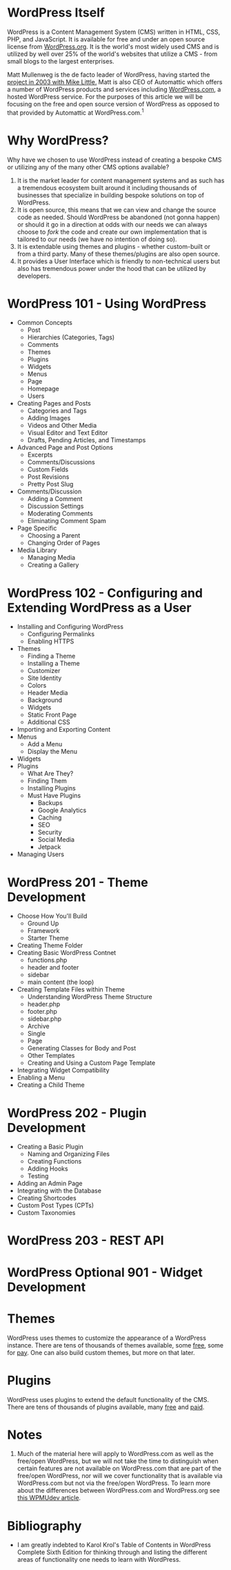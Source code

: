 # WordPress Itself
WordPress is a Content Management System (CMS) written in HTML, CSS, PHP, and JavaScript. It is available for free and under an open source license from [WordPress.org](wordpress.org). It is the world's most widely used CMS and is utilized by well over 25% of the world's websites that utilize a CMS - from small blogs to the largest enterprises.

Matt Mullenweg is the de facto leader of WordPress, having started the [project in 2003 with Mike Little.](wordpress.org/about/) Matt is also CEO of Automattic which offers a number of WordPress products and services including [WordPress.com](wordpress.com), a hosted WordPress service. For the purposes of this article we will be focusing on the free and open source version of WordPress as opposed to that provided by Automattic at WordPress.com.<sup>1</sup>

# Why WordPress?
Why have we chosen to use WordPress instead of creating a bespoke CMS or utilizing any of the many other CMS options available?

1. It is the market leader for content management systems and as such has a tremendous ecosystem built around it including thousands of businesses that specialize in building bespoke solutions on top of WordPress.
1. It is open source, this means that we can view and change the source code as needed. Should WordPress be abandoned (not gonna happen) or should it go in a direction at odds with our needs we can always choose to *fork* the code and create our own implementation that is tailored to our needs (we have no intention of doing so).
1. It is extendable using themes and plugins - whether custom-built or from a third party. Many of these themes/plugins are also open source.
1. It provides a User Interface which is friendly to non-technical users but also has tremendous power under the hood that can be utilized by developers.

# WordPress 101 - Using WordPress
- Common Concepts
  - Post
  - Hierarchies (Categories, Tags)
  - Comments
  - Themes
  - Plugins
  - Widgets
  - Menus
  - Page
  - Homepage
  - Users
- Creating Pages and Posts
  - Categories and Tags
  - Adding Images
  - Videos and Other Media
  - Visual Editor and Text Editor
  - Drafts, Pending Articles, and Timestamps
- Advanced Page and Post Options
  - Excerpts
  - Comments/Discussions
  - Custom Fields
  - Post Revisions
  - Pretty Post Slug
- Comments/Discussion
  - Adding a Comment
  - Discussion Settings
  - Moderating Comments
  - Eliminating Comment Spam
- Page Specific
  - Choosing a Parent
  - Changing Order of Pages
- Media Library
  - Managing Media
  - Creating a Gallery
  
# WordPress 102 - Configuring and Extending WordPress as a User
- Installing and Configuring WordPress
  - Configuring Permalinks
  - Enabling HTTPS
- Themes
  - Finding a Theme
  - Installing a Theme
  - Customizer
  - Site Identity
  - Colors
  - Header Media
  - Background
  - Widgets
  - Static Front Page
  - Additional CSS
- Importing and Exporting Content
- Menus
  - Add a Menu
  - Display the Menu
- Widgets
- Plugins
  - What Are They?
  - Finding Them
  - Installing Plugins
  - Must Have Plugins
    - Backups
    - Google Analytics
    - Caching
    - SEO
    - Security
    - Social Media
    - Jetpack
 - Managing Users
  
# WordPress 201 - Theme Development
- Choose How You'll Build
  - Ground Up
  - Framework
  - Starter Theme
- Creating Theme Folder
- Creating Basic WordPress Contnet
  - functions.php
  - header and footer
  - sidebar
  - main content (the loop)
- Creating Template Files within Theme
  - Understanding WordPress Theme Structure
  - header.php
  - footer.php
  - sidebar.php
  - Archive
  - Single
  - Page
  - Generating Classes for Body and Post
  - Other Templates
  - Creating and Using a Custom Page Template
- Integrating Widget Compatibility
- Enabling a Menu
- Creating a Child Theme

# WordPress 202 - Plugin Development
- Creating a Basic Plugin
  - Naming and Organizing Files
  - Creating Functions
  - Adding Hooks
  - Testing
- Adding an Admin Page
- Integrating with the Database
- Creating Shortcodes
- Custom Post Types (CPTs)
- Custom Taxonomies

# WordPress 203 - REST API

# WordPress Optional 901 - Widget Development


# Themes
WordPress uses themes to customize the appearance of a WordPress instance. There are tens of thousands of themes available, some [free](wordpress.org/themes), some for [pay](themeforest.net). One can also build custom themes, but more on that later.

# Plugins
WordPress uses plugins to extend the default functionality of the CMS. There are tens of thousands of plugins available, many [free](wordpress.org/plugins/) and [paid](codecanyon.net).

# Notes
1. Much of the material here will apply to WordPress.com as well as the free/open WordPress, but we will not take the time to distinguish when certain features are not available on WordPress.com that are part of the free/open WordPress, nor will we cover functionality that is available via WordPress.com but not via the free/open WordPress. To learn more about the differences between WordPress.com and WordPress.org see [this WPMUdev article](https://premium.wpmudev.org/blog/wordpress-com-and-wordpress-org/).

# Bibliography
- I am greatly indebted to Karol Krol's Table of Contents in WordPress Complete Sixth Edition for thinking through and listing the different areas of functionality one needs to learn with WordPress.
